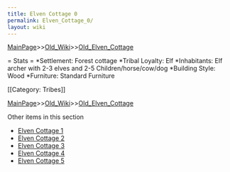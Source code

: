 ```yaml
---
title: Elven Cottage 0
permalink: Elven_Cottage_0/
layout: wiki
---
```


[MainPage](/keeperrl_wiki/ "wikilink")>>[Old_Wiki](/keeperrl_wiki/Old_Wiki "wikilink")>>[Old_Elven_Cottage](/keeperrl_wiki/Old_Elven_Cottage "wikilink")

= Stats =
*Settlement: Forest cottage 
*Tribal Loyalty: Elf 
*Inhabitants: Elf archer with 2-3 elves and 2-5 Children/horse/cow/dog
 *Building Style: Wood
*Furniture: Standard Furniture
  
[[Category: Tribes]]

[MainPage](/keeperrl_wiki/ "wikilink")>>[Old_Wiki](/keeperrl_wiki/Old_Wiki "wikilink")>>[Old_Elven_Cottage](/keeperrl_wiki/Old_Elven_Cottage "wikilink")

Other items in this section
-    [Elven Cottage 1](/keeperrl_wiki/Elven_Cottage_1 "wikilink")
-    [Elven Cottage 2](/keeperrl_wiki/Elven_Cottage_2 "wikilink")
-    [Elven Cottage 3](/keeperrl_wiki/Elven_Cottage_3 "wikilink")
-    [Elven Cottage 4](/keeperrl_wiki/Elven_Cottage_4 "wikilink")
-    [Elven Cottage 5](/keeperrl_wiki/Elven_Cottage_5 "wikilink")
